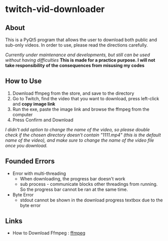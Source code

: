 # twitch-vid-downloader
About 
-------
This is a PyQt5 program that allows the user to download both public and sub-only videos.
In order to use, please read the directions carefully.

*Currently under maintenance and developments, but still can be used without having difficulties*
**This is made for a practice purpose. I will not take responsibility of the consequences from misusing my codes**

How to Use
-------------
1. Download ffmpeg from the store, and save to the directory
2. Go to Twitch, find the video that you want to download, press left-click and **copy image link**
3. Run the exe, paste the image link and browse the ffmpeg from the computer
4. Press Confirm and Download

*I didn't add option to change the name of the video, so please double check if the chosen directory doesn't contain "1111.mp4" (this is the default name of the video), and make sure to change the name of the video file once you download.*

Founded Errors
------------
* Error with multi-threading
  * When downloading, the progress bar doesn't work
  * sub process - communicate blocks other threadings from running. So the progress bar cannot be ran at the same time.
* Byte Error
  * stdout cannot be shown in the download progress textbox due to the byte error

Links
---
* How to Download Ffmpeg : [ffmpeg](https://www.wikihow.com/Install-FFmpeg-on-Windows)
